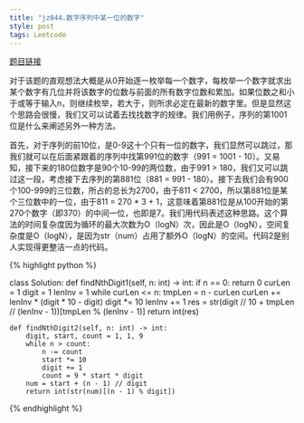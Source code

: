 ```yaml
---
title: "jz044.数字序列中某一位的数字"
style: post
tags: Leetcode
---
```


[题目链接](https://leetcode-cn.com/problems/shu-zi-xu-lie-zhong-mou-yi-wei-de-shu-zi-lcof/)

对于该题的直观想法大概是从0开始逐一枚举每一个数字，每枚举一个数字就求出某个数字有几位并将该数字的位数与前面的所有数字位数和累加。如果位数之和小于或等于输入n，则继续枚举，若大于，则所求必定在最新的数字里。但是显然这个思路会很慢，我们又可以试着去找找数字的规律。我们用例子，序列的第1001位是什么来阐述另外一种方法。

首先，对于序列的前10位，是0-9这十个只有一位的数字，我们显然可以跳过，那我们就可以在后面紧跟着的序列中找第991位的数字（991 = 1001 - 10）。又易知，接下来的180位数字是90个10-99的两位数，由于991 > 180，我们又可以跳过这一段，考虑接下去序列的第881位（881 = 991 - 180）。接下去我们会有900个100-999的三位数，所占的总长为2700，由于811 < 2700，所以第881位是某个三位数中的一位，由于811 = 270 * 3 + 1，这意味着第881位是从100开始的第270个数字（即370）的中间一位，也即是7。我们用代码表述这种思路。这个算法的时间复杂度因为循环的最大次数为O（logN）次，因此是O（logN），空间复杂度是O（logN），是因为str（num）占用了额外O（logN）的空间。代码2是别人实现得更整洁一点的代码。

{% highlight python %}

class Solution:
    def findNthDigit1(self, n: int) -> int:
        if n == 0:
            return 0
        curLen = 1
        digit = 1
        lenInv = 1
        while curLen <= n:
            tmpLen = n - curLen
            curLen += lenInv * (digit * 10 - digit)
            digit *= 10
            lenInv += 1
        res = str(digit // 10 + tmpLen // (lenInv - 1))[tmpLen % (lenInv - 1)]
        return int(res)

    def findNthDigit2(self, n: int) -> int:
        digit, start, count = 1, 1, 9
        while n > count:
            n -= count
            start *= 10
            digit += 1
            count = 9 * start * digit
        num = start + (n - 1) // digit
        return int(str(num)[(n - 1) % digit])

{% endhighlight %}

